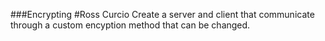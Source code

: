 ###Encrypting
#Ross Curcio
Create a server and client that communicate through a custom encyption method that can be changed.
